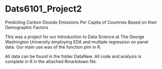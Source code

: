 # Dats6101_Project2
Predicting Carbon Dioxide Emissions Per Capita of Countries Based on their Demographic Factors

This was a project for our Introduction to Data Science at The George Washington University employing EDA and multiple regression on panel data. Our main use was of the function plm in R.

All data can be found in the folder DataNew. All code and analysis is complete in R in the attached Rmarkdown file.
